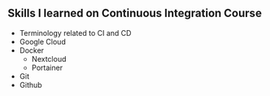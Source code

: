 ## Skills I learned on Continuous Integration Course
* Terminology related to CI and CD
* Google Cloud
* Docker
  * Nextcloud
  * Portainer
* Git
* Github
